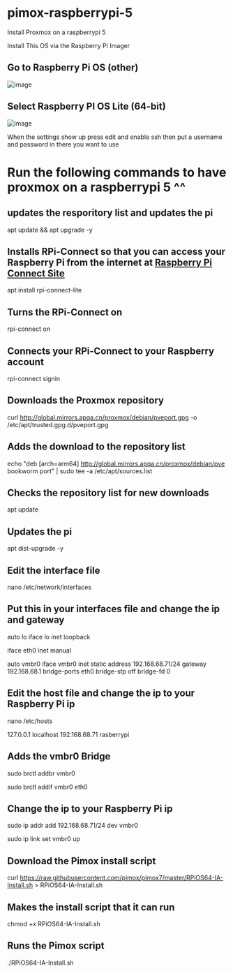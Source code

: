 # pimox-raspberrypi-5
Install Proxmox on a raspberrypi 5

Install This OS via the Raspberry Pi Imager

## Go to Raspberry Pi OS (other)
![image](https://github.com/user-attachments/assets/f7b947ac-93e5-4760-bef2-cdc76a4c973c)

## Select Raspberry PI OS Lite (64-bit)
![image](https://github.com/user-attachments/assets/a90adb04-5552-4803-981d-3532a17063c0)

When the settings show up press edit and enable ssh then put a username and password in there you want to use

# Run the following commands to have proxmox on a raspberrypi 5 ^^

## updates the resporitory list and updates the pi
apt update && apt upgrade -y

## Installs RPi-Connect so that you can access your Raspberry Pi from the internet at [Raspberry Pi Connect Site](https://connect.raspberrypi.com)
apt install rpi-connect-lite

## Turns the RPi-Connect on
rpi-connect on

## Connects your RPi-Connect to your Raspberry account
rpi-connect signin

## Downloads the Proxmox repository
curl http://global.mirrors.apqa.cn/proxmox/debian/pveport.gpg -o /etc/apt/trusted.gpg.d/pveport.gpg

## Adds the download to the repository list
echo "deb [arch=arm64] http://global.mirrors.apqa.cn/proxmox/debian/pve bookworm port" | sudo tee -a /etc/apt/sources.list

## Checks the repository list for new downloads
apt update

## Updates the pi
apt dist-upgrade -y

## Edit the interface file
nano /etc/network/interfaces

## Put this in your interfaces file and change the ip and gateway
auto lo
iface lo inet loopback

iface eth0 inet manual

auto vmbr0
iface vmbr0 inet static
        address 192.168.68.71/24
        gateway 192.168.68.1
        bridge-ports eth0
        bridge-stp off
        bridge-fd 0

## Edit the host file and change the ip to your Raspberry Pi ip
nano /etc/hosts

127.0.0.1	localhost
192.168.68.71	rasberrypi

## Adds the vmbr0 Bridge
sudo brctl addbr vmbr0

sudo brctl addif vmbr0 eth0

## Change the ip to your Raspberry Pi ip
sudo ip addr add 192.168.68.71/24 dev vmbr0

sudo ip link set vmbr0 up

## Download the Pimox install script
curl https://raw.githubusercontent.com/pimox/pimox7/master/RPiOS64-IA-Install.sh > RPiOS64-IA-Install.sh

## Makes the install script that it can run
chmod +x RPiOS64-IA-Install.sh

## Runs the Pimox script
./RPiOS64-IA-Install.sh
